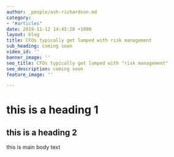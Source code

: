 ```yaml
---
author: _people/ash-richardson.md
category:
- "#articles"
date: 2019-11-12 14:45:28 +1000
layout: blog
title: CFOs typically get lumped with risk management
sub_heading: coming soon
video_id: ''
banner_image: ''
seo_title: CFOs typically get lumped with "risk management"
seo_description: coming soon
feature_image: ''

---
```

# this is a heading 1

<insert image here>

## this is a heading 2

this is main body text